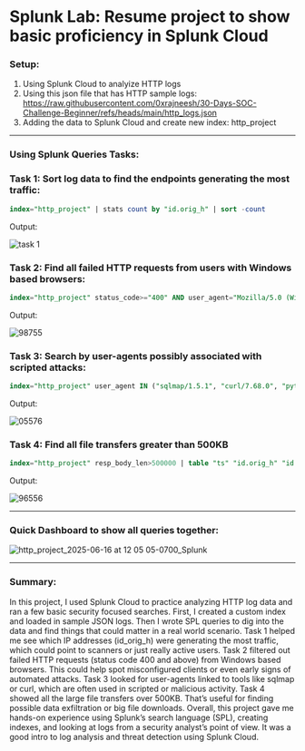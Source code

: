 # Splunk Lab: Resume project to show basic proficiency in Splunk Cloud

### Setup:
1. Using Splunk Cloud to analyize HTTP logs
2. Using this json file that has HTTP sample logs: https://raw.githubusercontent.com/0xrajneesh/30-Days-SOC-Challenge-Beginner/refs/heads/main/http_logs.json
3. Adding the data to Splunk Cloud and create new index: http_project
---
### Using Splunk Queries Tasks:

### Task 1: Sort log data to find the endpoints generating the most traffic:
```sql
index="http_project" | stats count by "id.orig_h" | sort -count
```
Output:

![task 1](https://github.com/user-attachments/assets/4092414f-9d6e-4cff-a3dd-9664a00b8677)

### Task 2: Find all failed HTTP requests from users with Windows based browsers:
```sql
index="http_project" status_code>="400" AND user_agent="Mozilla/5.0 (Windows NT 10.0; Win64; x64)"
```
Output: 

![98755](https://github.com/user-attachments/assets/40703948-ea24-4568-b60e-a5d9cf9f5512)

### Task 3: Search by user-agents possibly associated with scripted attacks:
```sql
index="http_project" user_agent IN ("sqlmap/1.5.1", "curl/7.68.0", "python-requests/2.25.1", "botnet-checker/1.0") | stats count by user_agent
```
Output:

![05576](https://github.com/user-attachments/assets/13341932-8e0f-4ad2-9ee4-40ed35760f91)

### Task 4: Find all file transfers greater than 500KB
```sql
index="http_project" resp_body_len>500000 | table "ts" "id.orig_h" "id.resp_h" "uri" "resp_body_len" | sort -resp_body_len
```
Output:

![96556](https://github.com/user-attachments/assets/68204e69-3e5e-4f94-a3ae-d73263cf9e8e)

---
### Quick Dashboard to show all queries together:

![http_project_2025-06-16 at 12 05 05-0700_Splunk](https://github.com/user-attachments/assets/d0e23482-5afc-4ccc-a538-080fad877c51)

---
### Summary:

In this project, I used Splunk Cloud to practice analyzing HTTP log data and ran a few basic security focused searches. First, I created a custom index and loaded in sample JSON logs. Then I wrote SPL queries to dig into the data and find things that could matter in a real world scenario. Task 1 helped me see which IP addresses (id_orig_h) were generating the most traffic, which could point to scanners or just really active users. Task 2 filtered out failed HTTP requests (status code 400 and above) from Windows based browsers. This could help spot misconfigured clients or even early signs of automated attacks. Task 3 looked for user-agents linked to tools like sqlmap or curl, which are often used in scripted or malicious activity. Task 4 showed all the large file transfers over 500KB. That’s useful for finding possible data exfiltration or big file downloads. Overall, this project gave me hands-on experience using Splunk’s search language (SPL), creating indexes, and looking at logs from a security analyst’s point of view. It was a good intro to log analysis and threat detection using Splunk Cloud.
